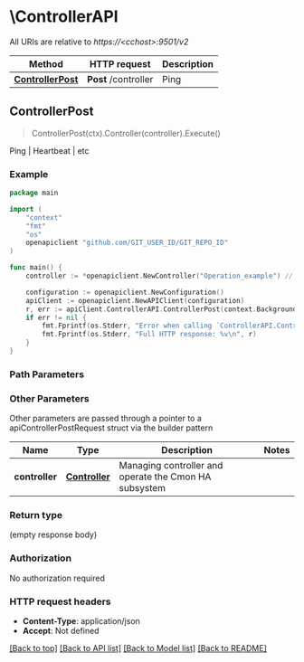 # \ControllerAPI

All URIs are relative to *https://&lt;cchost&gt;:9501/v2*

Method | HTTP request | Description
------------- | ------------- | -------------
[**ControllerPost**](ControllerAPI.md#ControllerPost) | **Post** /controller | Ping | Heartbeat | etc



## ControllerPost

> ControllerPost(ctx).Controller(controller).Execute()

Ping | Heartbeat | etc

### Example

```go
package main

import (
	"context"
	"fmt"
	"os"
	openapiclient "github.com/GIT_USER_ID/GIT_REPO_ID"
)

func main() {
	controller := *openapiclient.NewController("Operation_example") // Controller | Managing controller and operate the Cmon HA subsystem

	configuration := openapiclient.NewConfiguration()
	apiClient := openapiclient.NewAPIClient(configuration)
	r, err := apiClient.ControllerAPI.ControllerPost(context.Background()).Controller(controller).Execute()
	if err != nil {
		fmt.Fprintf(os.Stderr, "Error when calling `ControllerAPI.ControllerPost``: %v\n", err)
		fmt.Fprintf(os.Stderr, "Full HTTP response: %v\n", r)
	}
}
```

### Path Parameters



### Other Parameters

Other parameters are passed through a pointer to a apiControllerPostRequest struct via the builder pattern


Name | Type | Description  | Notes
------------- | ------------- | ------------- | -------------
 **controller** | [**Controller**](Controller.md) | Managing controller and operate the Cmon HA subsystem | 

### Return type

 (empty response body)

### Authorization

No authorization required

### HTTP request headers

- **Content-Type**: application/json
- **Accept**: Not defined

[[Back to top]](#) [[Back to API list]](../README.md#documentation-for-api-endpoints)
[[Back to Model list]](../README.md#documentation-for-models)
[[Back to README]](../README.md)

